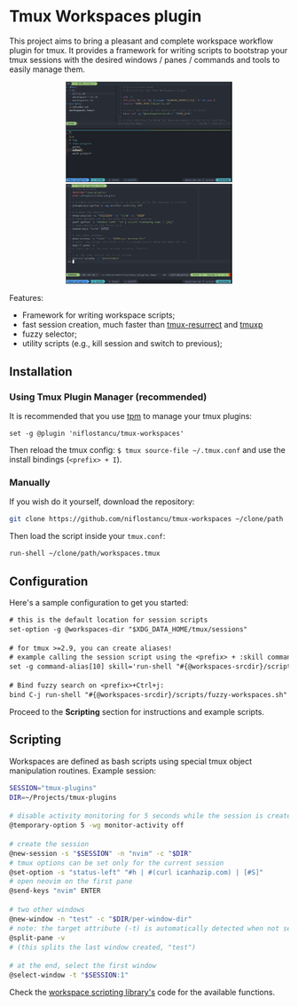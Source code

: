 # Tmux Workspaces plugin

This project aims to bring a pleasant and complete workspace workflow plugin for
tmux.
It provides a framework for writing scripts to bootstrap your tmux sessions with
the desired windows / panes / commands and tools to easily manage them.

<p align="center">
<img src="/docs/screenshots/fuzzy_selector.png?raw=true" alt="Fuzzy Selector"
  title="Fuzzy Selector" width="300">
<img src="/docs/screenshots/workspace_script.png?raw=true" alt="Workspace
  Script" title="Workspace Script " width="300">
</p>

Features:

- Framework for writing workspace scripts;
- fast session creation, much faster than
  [tmux-resurrect](https://github.com/tmux-plugins/tmux-resurrect<Paste>) and
  [tmuxp](https://github.com/tmux-python/tmuxp/)
- fuzzy selector;
- utility scripts (e.g., kill session and switch to previous);


## Installation

### Using Tmux Plugin Manager (recommended)

It is recommended that you use [tpm](https://github.com/tmux-plugins/tpm/) to
manage your tmux plugins:

```tmux
set -g @plugin 'niflostancu/tmux-workspaces'
```

Then reload the tmux config: `$ tmux source-file ~/.tmux.conf` and use the
install bindings (`<prefix> + I`).

### Manually

If you wish do it yourself, download the repository:
```sh
git clone https://github.com/niflostancu/tmux-workspaces ~/clone/path
```

Then load the script inside your `tmux.conf`:
```txt
run-shell ~/clone/path/workspaces.tmux
```

## Configuration

Here's a sample configuration to get you started:

```txt
# this is the default location for session scripts
set-option -g @workspaces-dir "$XDG_DATA_HOME/tmux/sessions"

# for tmux >=2.9, you can create aliases!
# example calling the session script using the <prefix> + :skill command:
set -g command-alias[10] skill='run-shell "#{@workspaces-srcdir}/scripts/kill-session.sh"'

# Bind fuzzy search on <prefix>+Ctrl+j:
bind C-j run-shell "#{@workspaces-srcdir}/scripts/fuzzy-workspaces.sh"
```

Proceed to the **Scripting** section for instructions and example scripts.

## Scripting

Workspaces are defined as bash scripts using special tmux object manipulation
routines. Example session:

```sh
SESSION="tmux-plugins"
DIR=~/Projects/tmux-plugins

# disable activity monitoring for 5 seconds while the session is created
@temporary-option 5 -wg monitor-activity off

# create the session
@new-session -s "$SESSION" -n "nvim" -c "$DIR"
# tmux options can be set only for the current session
@set-option -s "status-left" "#h | #(curl icanhazip.com) | [#S]"
# open neovim on the first pane
@send-keys "nvim" ENTER

# two other windows
@new-window -n "test" -c "$DIR/per-window-dir"
# note: the target attribute (-t) is automatically detected when not set
@split-pane -v
# (this splits the last window created, "test")

# at the end, select the first window
@select-window -t "$SESSION:1"
```

Check the [workspace scripting library's](lib/workspace-lib.sh) code for
the available functions.

